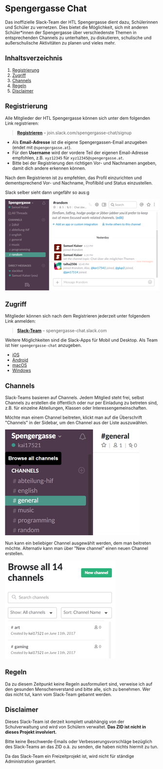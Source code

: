 # Spengergasse Chat

Das inoffizielle Slack-Team der HTL Spengergasse dient dazu, Schülerinnen und
Schüler zu vernetzen. Dies bietet die Möglichkeit, sich mit anderen
Schüler*innen der Spengergasse über verschiedenste Themen in entsprechenden
Channels zu unterhalten, zu diskutieren, schulische und außerschulische
Aktivitäten zu planen und vieles mehr.

## Inhaltsverzeichnis

1. [Registrierung](#registrierung)
2. [Zugriff](#zugriff)
3. [Channels](#channels)
4. [Regeln](#regeln)
5. [Disclaimer](#disclaimer)

## Registrierung

Alle Mitglieder der HTL Spengergasse können sich unter dem folgenden Link
registrieren:

> **[Registrieren](https://spengergasse-chat.slack.com/signup)**
> – join.slack.com/spengergasse-chat/signup

* Als **Email-Adresse** ist die eigene Spengergassen-Email anzugeben
  (endet mit `@spengergasse.at`).
* Für den **Username** wird der vordere Teil der eigenen Email-Adresse empfohlen,
  z.B. `xyz12345` für `xyz12345@spengergasse.at`.
* Bitte bei der Registrierung den richtigen Vor- und Nachnamen angeben, damit
  dich andere erkennen können.

Nach dem Registrieren ist zu empfehlen, das Profil einzurichten und
dementsprechend Vor- und Nachname, Profilbild und Status einzustellen.

Slack selber sieht dann ungefähr so aus:g

![Slack](assets/slack.png)

## Zugriff

Mitglieder können sich nach dem Registrieren jederzeit unter folgendem Link
anmelden:

> **[Slack-Team](https://spengergasse-chat.slack.com)**
> – spengergasse-chat.slack.com

Weitere Möglichkeiten sind die Slack-Apps für Mobil und Desktop.
Als Team ist hier `spengergasse-chat` anzugeben.

* [iOS](https://itunes.apple.com/us/app/slack-business-communication-for-teams/id618783545)
* [Android](https://play.google.com/store/apps/details?id=com.Slack)
* [macOS](https://slack.com/downloads/mac)
* [Windows](https://slack.com/downloads/windows)

## Channels

Slack-Teams basieren auf Channels. Jedem Mitglied steht frei, selbst Channels zu
erstellen die öffentlich oder nur per Einladung zu betreten sind,
z.B. für einzelne Abteilungen, Klassen oder Interessengemeinschaften.

Möchte man einem Channel beitreten, klickt man auf die Überschrift "Channels"
in der Sidebar, um den Channel aus der Liste auszuwählen.

![Channels](assets/browse-channels.png)

Nun kann ein beliebiger Channel ausgewählt werden, dem man beitreten möchte.
Alternativ kann man über "New channel" einen neuen Channel erstellen.

![Channels List](assets/browse-channels-list.png)

## Regeln

Da zu diesem Zeitpunkt keine Regeln ausformuliert sind, verweise ich auf den
gesunden Menschenverstand und bitte alle, sich zu benehmen. Wer das nicht tut,
kann vom Slack-Team gebannt werden.

## Disclaimer

Dieses Slack-Team ist derzeit komplett unabhängig von der Schulverwaltung und
wird von Schülern verwaltet. **Das ZID ist nicht in dieses Projekt involviert.**

Bitte keine Beschwerde-Emails oder Verbesserungsvorschläge bezüglich des
Slack-Teams an das ZID o.ä. zu senden, die haben nichts hiermit zu tun.

Da das Slack-Team ein Freizeitprojekt ist, wird nicht für ständige
Administration garantiert.

